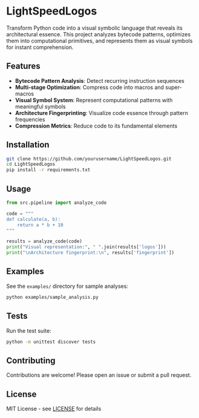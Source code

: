 # LightSpeedLogos

Transform Python code into a visual symbolic language that reveals its architectural essence. This project analyzes bytecode patterns, optimizes them into computational primitives, and represents them as visual symbols for instant comprehension.

## Features

- **Bytecode Pattern Analysis**: Detect recurring instruction sequences
- **Multi-stage Optimization**: Compress code into macros and super-macros
- **Visual Symbol System**: Represent computational patterns with meaningful symbols
- **Architecture Fingerprinting**: Visualize code essence through pattern frequencies
- **Compression Metrics**: Reduce code to its fundamental elements

## Installation

```bash
git clone https://github.com/yourusername/LightSpeedLogos.git
cd LightSpeedLogos
pip install -r requirements.txt
```

## Usage

```python
from src.pipeline import analyze_code

code = """
def calculate(a, b):
    return a * b + 10
"""

results = analyze_code(code)
print("Visual representation:", " ".join(results['logos']))
print("\nArchitecture fingerprint:\n", results['fingerprint'])
```

## Examples

See the `examples/` directory for sample analyses:
```bash
python examples/sample_analysis.py
```

## Tests

Run the test suite:
```bash
python -m unittest discover tests
```

## Contributing

Contributions are welcome! Please open an issue or submit a pull request.

## License

MIT License - see [LICENSE](LICENSE) for details

